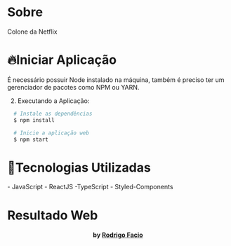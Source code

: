 <h1>Sobre</h1>
<p>
Colone da Netflix
</p>
<h1>🔥Iniciar Aplicação</h1>

<p>É necessário possuir Node instalado na máquina,
também é preciso ter um gerenciador de pacotes como  NPM ou YARN.</p>
 
2. Executando a Aplicação:

```sh
  # Instale as dependências
  $ npm install

  # Inicie a aplicação web
  $ npm start
  ```

<h1>🚀Tecnologias Utilizadas </h1>
- JavaScript
- ReactJS
-TypeScript
- Styled-Components



# Resultado Web


<h4 align="center">
     by <a href="https://www.linkedin.com/in/rodrigo-facio-995b141b9/" target="_blank">Rodrigo Facio</a>
</h4>

